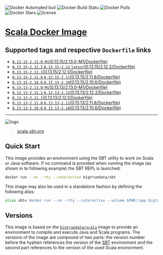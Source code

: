 ![Docker Automated buil](https://img.shields.io/docker/automated/bigtruedata/sbt.svg?style=plastic)
![Docker Build Statu](https://img.shields.io/docker/build/bigtruedata/sbt.svg?style=plastic)
![Docker Pulls](https://img.shields.io/docker/pulls/bigtruedata/sbt.svg?style=plastic)
![Docker Stars](https://img.shields.io/docker/stars/bigtruedata/sbt.svg?style=plastic)
![license](https://img.shields.io/github/license/bigtruedata/docker-sbt.svg?style=plastic)

# [Scala Docker Image](https://hub.docker.com/r/bigtruedata/sbt/)

## Supported tags and respective `Dockerfile` links
- [`0.13.15-2.13.0-M1`(0.13.15/2.13.0-M1/Dockerfile)](https://github.com/bigtruedata/docker-sbt/blob/master/0.13.15/2.13.0-M1/Dockerfile)
- [`0.13.15-2.12.2`,`0.13.15-2.12`,`latest`(0.13.15/2.12.2/Dockerfile)](https://github.com/bigtruedata/docker-sbt/blob/master/0.13.15/2.12.2/Dockerfile)
- [`0.13.15-2.12.1`(0.13.15/2.12.1/Dockerfile)](https://github.com/bigtruedata/docker-sbt/blob/master/0.13.15/2.12.1/Dockerfile)
- [`0.13.15-2.11.8`,`0.13.15-2.11`(0.13.15/2.11.8/Dockerfile)](https://github.com/bigtruedata/docker-sbt/blob/master/0.13.15/2.11.8/Dockerfile)
- [`0.13.15-2.10.6`,`0.13.15-2.10`(0.13.15/2.10.6/Dockerfile)](https://github.com/bigtruedata/docker-sbt/blob/master/0.13.15/2.10.6/Dockerfile)
- [`0.13.13-2.13.0-M1`(0.13.13/2.13.0-M1/Dockerfile)](https://github.com/bigtruedata/docker-sbt/blob/master/0.13.13/2.13.0-M1/Dockerfile)
- [`0.13.13-2.12.2`,`0.13.13-2.12`(0.13.13/2.12.2/Dockerfile)](https://github.com/bigtruedata/docker-sbt/blob/master/0.13.13/2.12.2/Dockerfile)
- [`0.13.13-2.12.1`(0.13.13/2.12.1/Dockerfile)](https://github.com/bigtruedata/docker-sbt/blob/master/0.13.13/2.12.1/Dockerfile)
- [`0.13.13-2.11.8`,`0.13.13-2.11`(0.13.13/2.11.8/Dockerfile)](https://github.com/bigtruedata/docker-sbt/blob/master/0.13.13/2.11.8/Dockerfile)
- [`0.13.13-2.10.6`,`0.13.13-2.10`(0.13.13/2.10.6/Dockerfile)](https://github.com/bigtruedata/docker-sbt/blob/master/0.13.13/2.10.6/Dockerfile)

---

![logo](https://raw.githubusercontent.com/bigtruedata/docker-sbt/master/logo.png)

> [scala-sbt.org](http://www.scala-sbt.org/)

## Quick Start
This image provides an environment using the SBT utility to work on Scala or Java software. If no command is provided when running the image (as shown in te following example) the SBT REPL is launched:

```sh
docker run --rm --tty --interactive bigtruedata/sbt
```

This image may also be used in a standalone fashion by defining the following alias:

```sh
alias sbt='docker run --rm --tty --interactive --volume $PWD:/app bigtruedata/sbt'
```

## Versions
This image is based on the [`bigtruedata/scala`](https://hub.docker.com/r/bigtruedata/scala/) image to provide an environment to compile and execute Java and Scala programs. The versions of the image are composed of two parts: the version number before the hyphen references the version of the [SBT](http://www.scala-sbt.org/index.html) environment and the second part references to the version of the used Scala environment.
